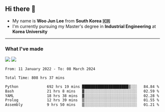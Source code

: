 ## Hi there 👋

- My name is **Woo Jun Lee** from **South Korea 🇰🇷**
- I'm currently pursuing my Master's degree in **Industrial Engineering** at **Korea University**

---

### What I've made

<a href="https://share.streamlit.io/tomtom1103/kuiai_hackathon_2022/main/JL_app.py"><img src="https://img.shields.io/badge/Journey Lee-161B22?style=for-the-badge&logo=streamlit&logoColor=FF4B4B"/></a> <a href="https://jeon-100.github.io/Dangzang/"><img src="https://img.shields.io/badge/당신을 위한 장학금, 당장!-161B22?style=for-the-badge&logo=react&logoColor=#61DAFB"/></a>

<!--START_SECTION:waka-->

```txt
From: 11 January 2022 - To: 08 March 2024

Total Time: 808 hrs 37 mins

Python             692 hrs 19 mins █████████████████████▒░░░   84.84 %
Bash               21 hrs 8 mins   ▓░░░░░░░░░░░░░░░░░░░░░░░░   02.59 %
YAML               18 hrs 38 mins  ▓░░░░░░░░░░░░░░░░░░░░░░░░   02.28 %
Prolog             12 hrs 39 mins  ▒░░░░░░░░░░░░░░░░░░░░░░░░   01.55 %
Assembly           9 hrs 50 mins   ▒░░░░░░░░░░░░░░░░░░░░░░░░   01.21 %
```

<!--END_SECTION:waka-->
